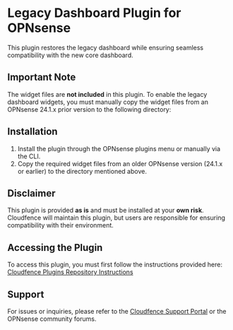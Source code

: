 # Legacy Dashboard Plugin for OPNsense

This plugin restores the legacy dashboard while ensuring seamless compatibility with the new core dashboard.

## Important Note

The widget files are **not included** in this plugin. To enable the legacy dashboard widgets, you must manually copy the widget files from an OPNsense 24.1.x prior version to the following directory:

## Installation

1. Install the plugin through the OPNsense plugins menu or manually via the CLI.
2. Copy the required widget files from an older OPNsense version (24.1.x or earlier) to the directory mentioned above.

## Disclaimer

This plugin is provided **as is** and must be installed at your **own risk**. Cloudfence will maintain this plugin, but users are responsible for ensuring compatibility with their environment.

## Accessing the Plugin

To access this plugin, you must first follow the instructions provided here:  
[Cloudfence Plugins Repository Instructions](https://support.cloudfence.eu/help/pt-br/1-opnsense/2-cloudfence-plugins-repository)


## Support

For issues or inquiries, please refer to the [Cloudfence Support Portal](https://support.cloudfence.eu) or the OPNsense community forums.
